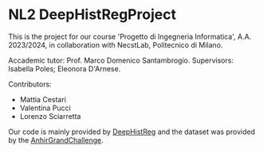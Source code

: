 # NL2 DeepHistRegProject

This is the project for our course 'Progetto di Ingegneria Informatica', A.A. 2023/2024, in collaboration with NecstLab, Politecnico di Milano.

Accademic tutor: Prof. Marco Domenico Santambrogio.
Supervisors: Isabella Poles; Eleonora D'Arnese.

Contributors:

-  Mattia Cestari
-  Valentina Pucci 
-  Lorenzo Sciarretta 


Our code is mainly provided by [DeepHistReg](https://github.com/MWod/DeepHistReg) and the dataset was provided by the [AnhirGrandChallenge](https://anhir.grand-challenge.org/Data/).





